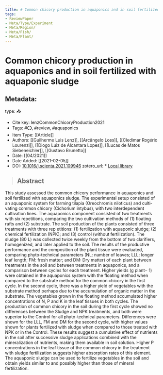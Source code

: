 ```yaml
---
title: # Common chicory production in aquaponics and in soil fertilized with aquaponic sludge
tags:
- ReviewPaper
- Meta/Type/Experiment
- Meta/Region/
- Meta/Fish/
- Meta/Plant/
---
```


# Common chicory production in aquaponics and in soil fertilized with aquaponic sludge

## Metadata:

type: 📥
* Cite key: lenzCommonChicoryProduction2021
* Tags: #⭕, #review, #aquaponics
* Item Type: [[Article]]
* Authors: [[Guilherme Luis Lenz]], [[Arcângelo Loss]], [[Cledimar Rogério Lourenzi]], [[Diogo Luiz de Alcantara Lopes]], [[Lucas de Matos Siebeneichler]], [[Gustavo Brunetto]]
* Date: [[04/2021]]
* Date Added: [[2021-02-05]]
* DOI: [10.1016/j.scienta.2021.109946](https://doi.org/10.1016/j.scienta.2021.109946)
zotero_url: * [Local library](zotero://select/items/1_CEPRLSPG)

>## Abstract

This study assessed the common chicory performance in aquaponics and soil fertilized with aquaponics sludge. The experimental setup consisted of an aquaponic system for farming tilapia (Oreochromis niloticus) and culti­ vating common chicory (Cichorium intybus), with two interdependent cultivation lines. The aquaponics component consisted of two treatments with six repetitions, comparing the two cultivation methods of (1) floating rafts and (2) substrate. The soil production of the plants consisted of three treatments with three rep­ etitions: (1) fertilization with aquaponic sludge; (2) chemical fertilization (NPK); and (3) control (without fertilization). The sludge (80 L) was collected twice weekly from the bottom of two clarifiers, homogenized, and later applied to the soil. The results of the productive performance and the composition of the plant tissue were evaluated, comparing phyto-technical parameters (NL: number of leaves; LLL: longer leaf length; FM: fresh matter; and DM: Dry matter) of each plant between treatments in the soil and between treatments in aquaponics, and a comparison between cycles for each treatment. Higher yields (g plant− 1) were obtained in the aquaponics system with the floating method when compared to the substrate method for the common chicory in the first cycle. In the second cycle, there was a higher yield of vegetables with the substrate method perhaps due to the accumulation of organic matter in the substrate. The vegetables grown in the floating method accumulated higher concentrations of N, P and K in the leaf tissues in both cycles. The production of common chicory in the soil during the first cycle showed no differences between the Sludge and NPK treatments, and both were superior to the Control for all phyto-technical parameters. Differences were shown for the LLL, FM and DM for the second cycle, with higher values shown for plants fertilized with sludge when compared to those treated with NPK or in the Control. These results suggest a cumulative effect of nutrients in the soil after successive sludge applications combined with the mineralization of nutrients, making them available in soil solution. Higher P concentrations in the leaf tissue of the common chicory in the treatment with sludge fertilization suggests higher absorption rates of this element. The aquaponic sludge can be used to fertilize vegetables in the soil and obtain yields similar to and possibly higher than those of mineral fertilization.


